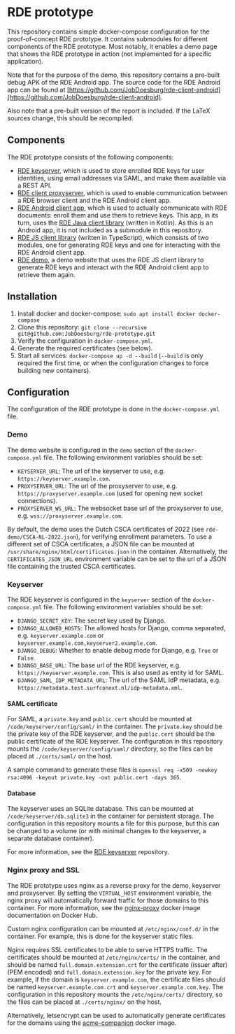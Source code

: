 # RDE prototype
This repository contains simple docker-compose configuration for the proof-of-concept RDE prototype.
It contains submodules for different components of the RDE prototype. 
Most notably, it enables a demo page that shows the RDE prototype in action (not implemented for a specific application).

Note that for the purpose of the demo, this repository contains a pre-built debug APK of the RDE Android app.
The source code for the RDE Android app can be found at [https://github.com/JobDoesburg/rde-client-android](https://github.com/JobDoesburg/rde-client-android).

Also note that a pre-built version of the report is included. If the LaTeX sources change, this should be recompiled.

## Components
The RDE prototype consists of the following components:
- [RDE keyserver](https://github.com/JobDoesburg/rde-keyserver), which is used to store enrolled RDE keys for user identities, using email addresses via SAML, and make them available via a REST API.
- [RDE client proxyserver](https://github.com/JobDoesburg/rde-client-proxyserver), which is used to enable communication between a RDE browser client and the RDE Android client app.
- [RDE Android client app](https://github.com/JobDoesburg/rde-client-android), which is used to actually communicate with RDE documents: enroll them and use them to retrieve keys. This app, in its turn, uses the [RDE Java client library](https://github.com/JobDoesburg/rde-java-client) (written in Kotlin). As this is an Android app, it is not included as a submodule in this repository.
- [RDE JS client library](https://github.com/JobDoesburg/rde-js-client) (written in TypeScript), which consists of two modules, one for generating RDE keys and one for interacting with the RDE Android client app.
- [RDE demo](https://github.com/JobDoesburg/rde-prototype/-/tree/main/rde-demo), a demo website that uses the RDE JS client library to generate RDE keys and interact with the RDE Android client app to retrieve them again.

## Installation
1. Install docker and docker-compose: `sudo apt install docker docker-compose`
2. Clone this repository: `git clone --recursive git@github.com:JobDoesburg/rde-prototype.git`
3. Verify the configuration in `docker-compose.yml`.
4. Generate the required certificates (see below).
5. Start all services: `docker-compose up -d --build` (`--build` is only required the first time, or when the configuration changes to force building new containers).

## Configuration
The configuration of the RDE prototype is done in the `docker-compose.yml` file.

### Demo
The demo website is configured in the `demo` section of the `docker-compose.yml` file.
The following environment variables should be set:

- `KEYSERVER_URL`: The url of the keyserver to use, e.g. `https://keyserver.example.com`.
- `PROXYSERVER_URL`: The url of the proxyserver to use, e.g. `https://proxyserver.example.com` (used for opening new socket connections).
- `PROXYSERVER_WS_URL`: The websocket base url of the proxyserver to use, e.g. `wss://proxyserver.example.com`.

By default, the demo uses the Dutch CSCA certificates of 2022 (see `rde-demo/CSCA-NL-2022.json`), for verifying enrollment parameters.
To use a different set of CSCA certificates, a JSON file can be mounted at `/usr/share/nginx/html/certificates.json` in the container.
Alternatively, the `CERTIFICATES_JSON_URL` environment variable can be set to the url of a JSON file containing the trusted CSCA certificates.

### Keyserver
The RDE keyserver is configured in the `keyserver` section of the `docker-compose.yml` file.
The following environment variables should be set:

- `DJANGO_SECRET_KEY`: The secret key used by Django.
- `DJANGO_ALLOWED_HOSTS`: The allowed hosts for Django, comma separated, e.g. `keyserver.example.com` or `keyserver.example.com,keyserver2.example.com`.
- `DJANGO_DEBUG`: Whether to enable debug mode for Django, e.g. `True` or `False`.
- `DJANGO_BASE_URL`: The base url of the RDE keyserver, e.g. `https://keyserver.example.com`. This is also used as entity id for SAML.
- `DJANGO_SAML_IDP_METADATA_URL`: The url of the SAML IdP metadata, e.g. `https://metadata.test.surfconext.nl/idp-metadata.xml`.

#### SAML certificate
For SAML, a `private.key` and `public.cert` should be mounted at `/code/keyserver/config/saml/` in the container.
The `private.key` should be the private key of the RDE keyserver, and the `public.cert` should be the public certificate of the RDE keyserver.
The configuration in this repository mounts the `/code/keyserver/config/saml/` directory, so the files can be placed at `./certs/saml/` on the host.

A sample command to generate these files is `openssl req -x509 -newkey rsa:4096 -keyout private.key -out public.cert -days 365`.

#### Database
The keyserver uses an SQLite database. This can be mounted at `/code/keyserver/db.sqlite3` in the container for persistent storage. 
The configuration in this repository mounts a file for this purpose, but this can be changed to a volume (or with minimal changes to the keyserver, a separate database container).

For more information, see the [RDE keyserver](https://github.com/JobDoesburg/rde-keyserver) repository.

### Nginx proxy and SSL
The RDE prototype uses nginx as a reverse proxy for the demo, keyserver and proxyserver.
By setting the `VIRTUAL_HOST` environment variable, the nginx proxy will automatically forward traffic for those domains to this container.
For more information, see the [nginx-proxy](https://hub.docker.com/r/nginxproxy/nginx-proxy) docker image documentation on Docker Hub.

Custom nginx configuration can be mounted at `/etc/nginx/conf.d/` in the container.
For example, this is done for the keyserver static files.

Nginx requires SSL certificates to be able to serve HTTPS traffic.
The certificates should be mounted at `/etc/nginx/certs/` in the container, and should be named `full.domain.extension.crt` for the certificate (issuer after) (PEM encoded) and `full.domain.extension.key` for the private key.
For example, if the domain is `keyserver.example.com`, the certificate files should be named `keyserver.example.com.crt` and `keyserver.example.com.key`.
The configuration in this repository mounts the `/etc/nginx/certs/` directory, so the files can be placed at `./certs/nginx/` on the host.

Alternatively, letsencrypt can be used to automatically generate certificates for the domains using the [acme-companion](https://hub.docker.com/r/nginxproxy/acme-companion) docker image.
